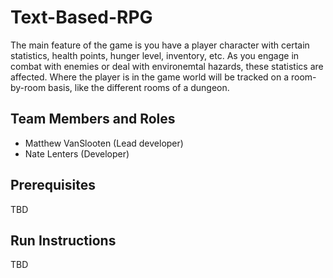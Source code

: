 # Text-Based-RPG

The main feature of the game is you have a player character with certain statistics, health points, hunger level, inventory, etc. 
As you engage in combat with enemies or deal with environemtal hazards, these statistics are affected. 
Where the player is in the game world will be tracked on a room-by-room basis, like the different rooms of a dungeon. 

## Team Members and Roles

* Matthew VanSlooten (Lead developer)
* Nate Lenters (Developer)

## Prerequisites

TBD

## Run Instructions

TBD
